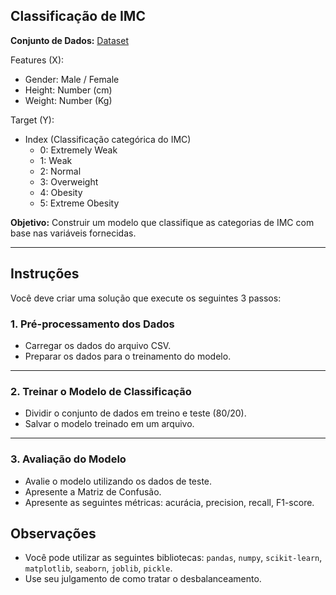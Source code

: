 ## Classificação de IMC

**Conjunto de Dados:**
[Dataset](https://github.com/gbhgit/tests/machine-learning-test/data.csv)

Features (X):
* Gender: Male / Female
* Height: Number (cm)
* Weight: Number (Kg)

Target (Y):
* Index (Classificação categórica do IMC)
  * 0: Extremely Weak
  * 1: Weak
  * 2: Normal
  * 3: Overweight
  * 4: Obesity
  * 5: Extreme Obesity

**Objetivo:**
Construir um modelo que classifique as categorias de IMC com base nas variáveis fornecidas.

---

## Instruções
Você deve criar uma solução que execute os seguintes 3 passos:


### **1. Pré-processamento dos Dados**
* Carregar os dados do arquivo CSV.
* Preparar os dados para o treinamento do modelo.

---

### **2. Treinar o Modelo de Classificação**
* Dividir o conjunto de dados em treino e teste (80/20).
* Salvar o modelo treinado em um arquivo.

---

### **3. Avaliação do Modelo**
* Avalie o modelo utilizando os dados de teste.
* Apresente a Matriz de Confusão.
* Apresente as seguintes métricas: acurácia, precision, recall, F1-score.


## Observações
* Você pode utilizar as seguintes bibliotecas: `pandas`, `numpy`, `scikit-learn`, `matplotlib`, `seaborn`, `joblib`, `pickle`.
* Use seu julgamento de como tratar o desbalanceamento.
